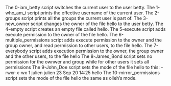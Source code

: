 The 0-iam_betty script switches the current user to the user betty.
 The 1-who_am_i script  prints the effective username of the current user.
The 2-groups script prints all the groups the current user is part of.
The 3-new_owner script changes the owner of the file hello to the user betty.
The 4-empty script creates an empty file called hello.
The 5-execute script adds execute permission to the owner of the file hello.
The 6-multiple_permissions script adds execute permission to the owner and the group owner, and read permission to other users, to the file hello.
The 7-everybody script adds execution permission to the owner, the group owner and the other users, to the file hello
The 8-James_Bond script sets no permission for the ownwer and group while for other users it sets all permissions
The 9-John_Doe script  sets the mode of the file hello to this: -rwxr-x-wx 1 julien julien 23 Sep 20 14:25 hello
The 10-mirror_permissions script sets the mode of the file hello the same as olleh’s mode.

